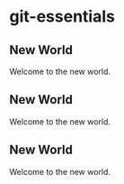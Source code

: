 # git-essentials

## New World
Welcome to the new world.

## New World
Welcome to the new world.

## New World
Welcome to the new world.
